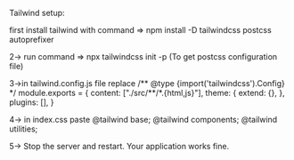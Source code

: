 Tailwind setup:

first install tailwind with command => npm install -D tailwindcss postcss autoprefixer

2-> run command => npx tailwindcss init -p (To get postcss configuration file)

3->in tailwind.config.js file replace
/** @type {import('tailwindcss').Config} \*/
module.exports = {
content: ["./src/**/\*.{html,js}"],
theme: {
extend: {},
},
plugins: [],
}

4-> in index.css paste
@tailwind base;
@tailwind components;
@tailwind utilities;

5-> Stop the server and restart. Your application works fine.
